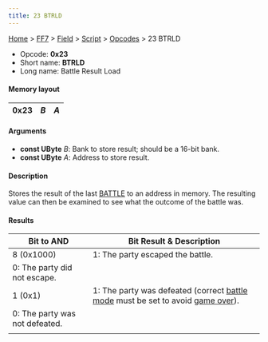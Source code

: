 ```yaml
---
title: 23 BTRLD
---
```


[Home](/ff7-flat-wiki/Main%20Page.md) > [FF7](/ff7-flat-wiki/FF7.md) > [Field](/ff7-flat-wiki/FF7/Field.md) > [Script](/ff7-flat-wiki/FF7/Field/Script.md) > [Opcodes](/ff7-flat-wiki/FF7/Field/Script/Opcodes.md) > 23 BTRLD

-   Opcode: **0x23**
-   Short name: **BTRLD**
-   Long name: Battle Result Load

#### Memory layout

| 0x23 | *B* | *A* |
|------|-----|-----|

#### Arguments

-   **const UByte** *B*: Bank to store result; should be a 16-bit bank.
-   **const UByte** *A*: Address to store result.

#### Description

Stores the result of the last [BATTLE][] to an address in memory. The
resulting value can then be examined to see what the outcome of the
battle was.

#### Results

| Bit to AND                     | Bit Result & Description                                                                |
|--------------------------------|-----------------------------------------------------------------------------------------|
| 8 (0x1000)                     | 1: The party escaped the battle.                                                        |
| 0: The party did not escape.   |                                                                                         |
| 1 (0x1)                        | 1: The party was defeated (correct [battle mode][] must be set to avoid [game over][]). |
| 0: The party was not defeated. |                                                                                         |
|                                |                                                                                         |

  [BATTLE]: /ff7-flat-wiki/FF7/Field/Script/Opcodes/70%20BATTLE.md "wikilink"
  [battle mode]: /ff7-flat-wiki/FF7/Field/Script/Opcodes/22%20BTMD2.md "wikilink"
  [game over]: /ff7-flat-wiki/FF7/Field/Script/Opcodes/FF%20GAMEOVER.md "wikilink"
